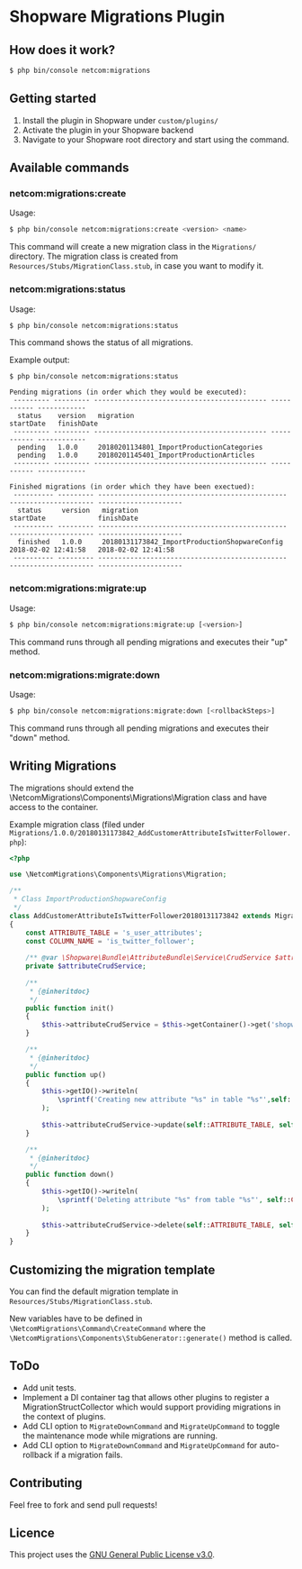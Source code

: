 # Shopware Migrations Plugin

## How does it work?

```bash
$ php bin/console netcom:migrations
```

## Getting started

1. Install the plugin in Shopware under `custom/plugins/`
2. Activate the plugin in your Shopware backend
3. Navigate to your Shopware root directory and start using the command.

## Available commands

### netcom:migrations:create

Usage:
```bash
$ php bin/console netcom:migrations:create <version> <name>
```

This command will create a new migration class in the `Migrations/` directory.
The migration class is created from `Resources/Stubs/MigrationClass.stub`, in case you want to modify it.

### netcom:migrations:status

Usage:
```bash
$ php bin/console netcom:migrations:status
```

This command shows the status of all migrations.

Example output:
```plain
$ php bin/console netcom:migrations:status

Pending migrations (in order which they would be executed):
 --------- --------- ------------------------------------------- ----------- ------------ 
  status    version   migration                                   startDate   finishDate  
 --------- --------- ------------------------------------------- ----------- ------------ 
  pending   1.0.0     20180201134801_ImportProductionCategories                           
  pending   1.0.0     20180201145401_ImportProductionArticles                             
 --------- --------- ------------------------------------------- ----------- ------------ 

Finished migrations (in order which they have been exectued):
 ---------- --------- ----------------------------------------------- --------------------- --------------------- 
  status     version   migration                                       startDate             finishDate           
 ---------- --------- ----------------------------------------------- --------------------- --------------------- 
  finished   1.0.0     20180131173842_ImportProductionShopwareConfig   2018-02-02 12:41:58   2018-02-02 12:41:58  
 ---------- --------- ----------------------------------------------- --------------------- ---------------------
```

### netcom:migrations:migrate:up

Usage:
```bash
$ php bin/console netcom:migrations:migrate:up [<version>]
```

This command runs through all pending migrations and executes their "up" method.

### netcom:migrations:migrate:down

Usage:
```bash
$ php bin/console netcom:migrations:migrate:down [<rollbackSteps>]
```

This command runs through all pending migrations and executes their "down" method.

## Writing Migrations

The migrations should extend the \NetcomMigrations\Components\Migrations\Migration class and have access to the container. 

Example migration class (filed under `Migrations/1.0.0/20180131173842_AddCustomerAttributeIsTwitterFollower.php`):
```php
<?php

use \NetcomMigrations\Components\Migrations\Migration;

/**
 * Class ImportProductionShopwareConfig
 */
class AddCustomerAttributeIsTwitterFollower20180131173842 extends Migration
{
    const ATTRIBUTE_TABLE = 's_user_attributes';
    const COLUMN_NAME = 'is_twitter_follower';
    
    /** @var \Shopware\Bundle\AttributeBundle\Service\CrudService $attributeCrudService */
    private $attributeCrudService;
    
    /**
     * {@inheritdoc}
     */
    public function init()
    {
        $this->attributeCrudService = $this->getContainer()->get('shopware_attribute.crud_service');
    }

    /**
     * {@inheritdoc}
     */
    public function up()
    {
        $this->getIO()->writeln(
            \sprintf('Creating new attribute "%s" in table "%s"',self::COLUMN_NAME,self::ATTRIBUTE_TABLE)
        );
        
        $this->attributeCrudService->update(self::ATTRIBUTE_TABLE, self::COLUMN_NAME, 'boolean');
    }

    /**
     * {@inheritdoc}
     */
    public function down()
    {
        $this->getIO()->writeln(
            \sprintf('Deleting attribute "%s" from table "%s"', self::COLUMN_NAME, self::ATTRIBUTE_TABLE)
        );
        
        $this->attributeCrudService->delete(self::ATTRIBUTE_TABLE, self::COLUMN_NAME);
    }
}
```

## Customizing the migration template

You can find the default migration template in `Resources/Stubs/MigrationClass.stub`. 

New variables have to be defined in `\NetcomMigrations\Command\CreateCommand` where the `\NetcomMigrations\Components\StubGenerator::generate()` method is called.

## ToDo

- Add unit tests.
- Implement a DI container tag that allows other plugins to register a MigrationStructCollector which would support providing migrations in the context of plugins.
- Add CLI option to `MigrateDownCommand` and `MigrateUpCommand` to toggle the maintenance mode while migrations are running.
- Add CLI option to `MigrateDownCommand` and `MigrateUpCommand` for auto-rollback if a migration fails.

## Contributing

Feel free to fork and send pull requests!

## Licence

This project uses the [GNU General Public License v3.0](LICENCE.md).